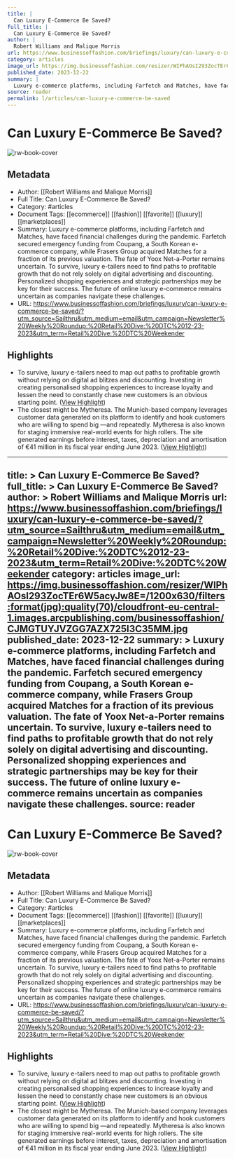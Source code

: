 ```yaml
---
title: |
  Can Luxury E-Commerce Be Saved?
full_title: |
  Can Luxury E-Commerce Be Saved?
author: |
  Robert Williams and Malique Morris
url: https://www.businessoffashion.com/briefings/luxury/can-luxury-e-commerce-be-saved/?utm_source=Sailthru&utm_medium=email&utm_campaign=Newsletter%20Weekly%20Roundup:%20Retail%20Dive:%20DTC%2012-23-2023&utm_term=Retail%20Dive:%20DTC%20Weekender
category: articles
image_url: https://img.businessoffashion.com/resizer/WIPhAOsI293ZocTEr6W5acyJw8E=/1200x630/filters:format(jpg):quality(70)/cloudfront-eu-central-1.images.arcpublishing.com/businessoffashion/CJMGTUYJVZGG7AZX725I3C35MM.jpg
published_date: 2023-12-22
summary: |
  Luxury e-commerce platforms, including Farfetch and Matches, have faced financial challenges during the pandemic. Farfetch secured emergency funding from Coupang, a South Korean e-commerce company, while Frasers Group acquired Matches for a fraction of its previous valuation. The fate of Yoox Net-a-Porter remains uncertain. To survive, luxury e-tailers need to find paths to profitable growth that do not rely solely on digital advertising and discounting. Personalized shopping experiences and strategic partnerships may be key for their success. The future of online luxury e-commerce remains uncertain as companies navigate these challenges.
source: reader
permalink: l/articles/can-luxury-e-commerce-be-saved
---
```

# Can Luxury E-Commerce Be Saved?

![rw-book-cover](https://img.businessoffashion.com/resizer/WIPhAOsI293ZocTEr6W5acyJw8E=/1200x630/filters:format(jpg):quality(70)/cloudfront-eu-central-1.images.arcpublishing.com/businessoffashion/CJMGTUYJVZGG7AZX725I3C35MM.jpg)

## Metadata
- Author: [[Robert Williams and Malique Morris]]
- Full Title: Can Luxury E-Commerce Be Saved?
- Category: #articles
- Document Tags: [[ecommerce]] [[fashion]] [[favorite]] [[luxury]] [[marketplaces]] 
- Summary: Luxury e-commerce platforms, including Farfetch and Matches, have faced financial challenges during the pandemic. Farfetch secured emergency funding from Coupang, a South Korean e-commerce company, while Frasers Group acquired Matches for a fraction of its previous valuation. The fate of Yoox Net-a-Porter remains uncertain. To survive, luxury e-tailers need to find paths to profitable growth that do not rely solely on digital advertising and discounting. Personalized shopping experiences and strategic partnerships may be key for their success. The future of online luxury e-commerce remains uncertain as companies navigate these challenges.
- URL: https://www.businessoffashion.com/briefings/luxury/can-luxury-e-commerce-be-saved/?utm_source=Sailthru&utm_medium=email&utm_campaign=Newsletter%20Weekly%20Roundup:%20Retail%20Dive:%20DTC%2012-23-2023&utm_term=Retail%20Dive:%20DTC%20Weekender

## Highlights
- To survive, luxury e-tailers need to map out paths to profitable growth without relying on digital ad blitzes and discounting. Investing in creating personalised shopping experiences to increase loyalty and lessen the need to constantly chase new customers is an obvious starting point. ([View Highlight](https://read.readwise.io/read/01hjnhtkcan3rf127w0mq3ch6d))
- The closest might be Mytheresa. The Munich-based company leverages customer data generated on its platform to identify and hook customers who are willing to spend big —and repeatedly. Mytheresa is also known for staging immersive real-world events for high rollers. The site generated earnings before interest, taxes, depreciation and amortisation of €41 million in its fiscal year ending June 2023. ([View Highlight](https://read.readwise.io/read/01hjnhywgf50vyfta5h38t3kmn))


---
title: >
  Can Luxury E-Commerce Be Saved?
full_title: >
  Can Luxury E-Commerce Be Saved?
author: >
  Robert Williams and Malique Morris
url: https://www.businessoffashion.com/briefings/luxury/can-luxury-e-commerce-be-saved/?utm_source=Sailthru&utm_medium=email&utm_campaign=Newsletter%20Weekly%20Roundup:%20Retail%20Dive:%20DTC%2012-23-2023&utm_term=Retail%20Dive:%20DTC%20Weekender
category: articles
image_url: https://img.businessoffashion.com/resizer/WIPhAOsI293ZocTEr6W5acyJw8E=/1200x630/filters:format(jpg):quality(70)/cloudfront-eu-central-1.images.arcpublishing.com/businessoffashion/CJMGTUYJVZGG7AZX725I3C35MM.jpg
published_date: 2023-12-22
summary: >
  Luxury e-commerce platforms, including Farfetch and Matches, have faced financial challenges during the pandemic. Farfetch secured emergency funding from Coupang, a South Korean e-commerce company, while Frasers Group acquired Matches for a fraction of its previous valuation. The fate of Yoox Net-a-Porter remains uncertain. To survive, luxury e-tailers need to find paths to profitable growth that do not rely solely on digital advertising and discounting. Personalized shopping experiences and strategic partnerships may be key for their success. The future of online luxury e-commerce remains uncertain as companies navigate these challenges.
source: reader
---
# Can Luxury E-Commerce Be Saved?

![rw-book-cover](https://img.businessoffashion.com/resizer/WIPhAOsI293ZocTEr6W5acyJw8E=/1200x630/filters:format(jpg):quality(70)/cloudfront-eu-central-1.images.arcpublishing.com/businessoffashion/CJMGTUYJVZGG7AZX725I3C35MM.jpg)

## Metadata
- Author: [[Robert Williams and Malique Morris]]
- Full Title: Can Luxury E-Commerce Be Saved?
- Category: #articles
- Document Tags: [[ecommerce]] [[fashion]] [[favorite]] [[luxury]] [[marketplaces]] 
- Summary: Luxury e-commerce platforms, including Farfetch and Matches, have faced financial challenges during the pandemic. Farfetch secured emergency funding from Coupang, a South Korean e-commerce company, while Frasers Group acquired Matches for a fraction of its previous valuation. The fate of Yoox Net-a-Porter remains uncertain. To survive, luxury e-tailers need to find paths to profitable growth that do not rely solely on digital advertising and discounting. Personalized shopping experiences and strategic partnerships may be key for their success. The future of online luxury e-commerce remains uncertain as companies navigate these challenges.
- URL: https://www.businessoffashion.com/briefings/luxury/can-luxury-e-commerce-be-saved/?utm_source=Sailthru&utm_medium=email&utm_campaign=Newsletter%20Weekly%20Roundup:%20Retail%20Dive:%20DTC%2012-23-2023&utm_term=Retail%20Dive:%20DTC%20Weekender

## Highlights
- To survive, luxury e-tailers need to map out paths to profitable growth without relying on digital ad blitzes and discounting. Investing in creating personalised shopping experiences to increase loyalty and lessen the need to constantly chase new customers is an obvious starting point. ([View Highlight](https://read.readwise.io/read/01hjnhtkcan3rf127w0mq3ch6d))
- The closest might be Mytheresa. The Munich-based company leverages customer data generated on its platform to identify and hook customers who are willing to spend big —and repeatedly. Mytheresa is also known for staging immersive real-world events for high rollers. The site generated earnings before interest, taxes, depreciation and amortisation of €41 million in its fiscal year ending June 2023. ([View Highlight](https://read.readwise.io/read/01hjnhywgf50vyfta5h38t3kmn))


